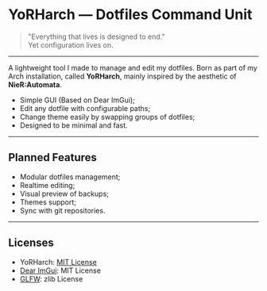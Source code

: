 # YoRHarch — Dotfiles Command Unit
> "Everything that lives is designed to end."  
> Yet configuration lives on.
---

A lightweight tool I made to manage and edit my dotfiles. 
Born as part of my Arch installation, called **YoRHarch**, mainly inspired by the aesthetic of **NieR:Automata**.

- Simple GUI (Based on Dear ImGui);
- Edit any dotfile with configurable paths;
- Change theme easily by swapping groups of dotfiles; 
- Designed to be minimal and fast.
---

## Planned Features

- Modular dotfiles management;
- Realtime editing;
- Visual preview of backups;
- Themes support;
- Sync with git repositories.
---

## Licenses

- YoRHarch: [MIT License](./LICENSE)
- [Dear ImGui](https://github.com/ocornut/imgui): MIT License
- [GLFW](https://github.com/glfw/glfw): zlib License
